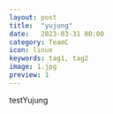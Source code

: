 ```yaml
---
layout: post
title:  "yujung"
date:   2023-03-31 00:00
category: TeamC
icon: linux
keywords: tag1, tag2
image: 1.jpg
preview: 1
---
```


testYujung